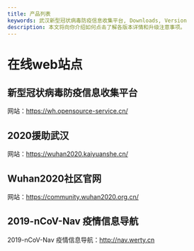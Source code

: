 ```yaml
---
title: 产品列表
keywords: 武汉新型冠状病毒防疫信息收集平台, Downloads, Version
description: 本文将向你介绍如何点击了解各版本详情和升级注意事项。
---
```


# 在线web站点

## 新型冠状病毒防疫信息收集平台   

网站：https://wh.opensource-service.cn/

## 2020援助武汉

网站：https://wuhan2020.kaiyuanshe.cn/

## Wuhan2020社区官网

网站：https://community.wuhan2020.org.cn/

## 2019-nCoV-Nav 疫情信息导航

2019-nCoV-Nav 疫情信息导航：http://nav.werty.cn 
